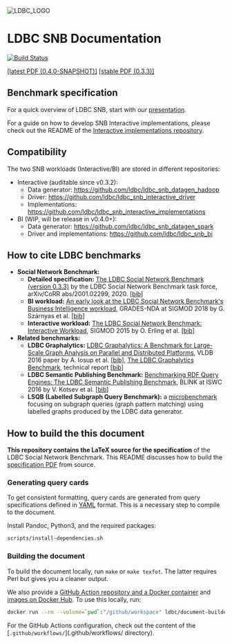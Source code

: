 ![LDBC_LOGO](https://raw.githubusercontent.com/ldbc/ldbc_snb_docs/main/figures/ldbc-logo.png)
# LDBC SNB Documentation

[![Build Status](https://circleci.com/gh/ldbc/ldbc_snb_docs.svg?style=svg)](https://circleci.com/gh/ldbc/ldbc_snb_docs)

[[latest PDF (0.4.0-SNAPSHOT)]](http://ldbcouncil.org/ldbc_snb_docs/ldbc-snb-specification.pdf)
[[stable PDF (0.3.3)]](https://arxiv.org/pdf/2001.02299.pdf)

## Benchmark specification

For a quick overview of LDBC SNB, start with our [presentation](https://docs.google.com/presentation/d/1p-nuHarSOKCldZ9iEz__6_V3sJ5kbGWlzZHusudW_Cc/).

For a guide on how to develop SNB Interactive implementations, please check out the README of the [Interactive implementations repository](https://github.com/ldbc/ldbc_snb_interactive_implementations).

## Compatibility

The two SNB workloads (Interactive/BI) are stored in different repositories:

* Interactive (auditable since v0.3.2):
  * Data generator: https://github.com/ldbc/ldbc_snb_datagen_hadoop
  * Driver: https://github.com/ldbc/ldbc_snb_interactive_driver
  * Implementations: https://github.com/ldbc/ldbc_snb_interactive_implementations
* BI (WIP, will be release in v0.4.0+):
  * Data generator: https://github.com/ldbc/ldbc_snb_datagen_spark
  * Driver and implementations: https://github.com/ldbc/ldbc_snb_bi

## How to cite LDBC benchmarks

* **Social Network Benchmark:**
  * **Detailed specification:** [The LDBC Social Network Benchmark (version 0.3.3)](https://arxiv.org/pdf/2001.02299.pdf) by the LDBC Social Network Benchmark task force, arXiv/CoRR abs/2001.02299, 2020. [[bib](bib/specification.bib)]
  * **BI workload:** [An early look at the LDBC Social Network Benchmark's Business Intelligence workload](http://ldbcouncil.org/sites/default/files/ldbc-bi-grades.pdf), GRADES-NDA at SIGMOD 2018 by G. Szárnyas et al. [[bib](bib/snb-bi.bib)]
  * **Interactive workload:** [The LDBC Social Network Benchmark: Interactive Workload](https://ir.cwi.nl/pub/23380), SIGMOD 2015 by O. Erling et al. [[bib](bib/snb-interactive.bib)]
* **Related benchmarks:**
  * **LDBC Graphalytics:** [LDBC Graphalytics: A Benchmark for Large-Scale Graph Analysis on Parallel and Distributed Platforms](http://www.vldb.org/pvldb/vol9/p1317-iosup.pdf), VLDB 2016 paper by A. Iosup et al. [[bib](bib/graphalytics.bib)], [The LDBC Graphalytics Benchmark](https://arxiv.org/pdf/2011.15028.pdf), technical report [[bib](bib/graphalytics-specification.bib)]
  * **LDBC Semantic Publishing Benchmark:** [Benchmarking RDF Query Engines: The LDBC Semantic Publishing Benchmark](http://ceur-ws.org/Vol-1700/paper-01.pdf), BLINK at ISWC 2016 by V. Kotsev et al. [[bib](bib/spb.bib)]
  * **LSQB (Labelled Subgraph Query Benchmark):** a [microbenchmark](https://github.com/ldbc/lsqb) focusing on subgraph queries (graph pattern matching) using labelled graphs produced by the LDBC data generator.

## How to build the this document

**This repository contains the LaTeX source for the specification** of the LDBC Social Network Benchmark. This README discusses how to build the [specification PDF](http://ldbcouncil.org/ldbc_snb_docs/ldbc-snb-specification.pdf) from source.

### Generating query cards

To get consistent formatting, query cards are generated from query specifications defined in [YAML](http://yaml.org/) format. This is a necessary step to compile to the document.

Install Pandoc, Python3, and the required packages:

```bash
scripts/install-dependencies.sh
```

### Building the document

To build the document locally, run `make` or `make texfot`. The latter requires Perl but gives you a cleaner output.

We also provide a [GitHub Action repository and a Docker container](https://github.com/ldbc/document-builder) and [images on Docker Hub](https://hub.docker.com/r/ldbc/document-builder). To use this locally, run:

```bash
docker run --rm --volume=`pwd`:"/github/workspace" ldbc/document-builder:2021 texfot compile_query_cards workloads && sudo chown -R ${USER}:${USER} .
```

For the GitHub Actions configuration, check out the content of the [`.github/workflows/`](.github/workflows/ directory).
